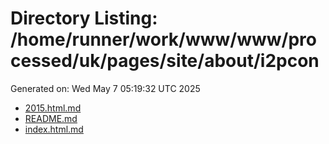 # Directory Listing: /home/runner/work/www/www/processed/uk/pages/site/about/i2pcon
Generated on: Wed May  7 05:19:32 UTC 2025

- [2015.html.md](2015.html.md)
- [README.md](README.md)
- [index.html.md](index.html.md)

